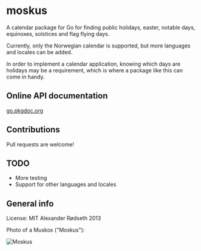 moskus
======

A calendar package for Go for finding public holidays, easter, notable days, equinoxes, solstices and flag flying days.

Currently, only the Norwegian calendar is supported, but more languages and locales can be added.

In order to implement a calendar application, knowing which days are holidays may be a requirement, which is where a package like this can come in handy.

Online API documentation
------------------------

[go.pkgdoc.org](http://go.pkgdoc.org/github.com/xyproto/moskus)


Contributions
-------------

Pull requests are welcome!


TODO
----

* More testing
* Support for other languages and locales

General info
------------

License: MIT
Alexander Rødseth 2013

Photo of a Muskox ("Moskus"):

![Moskus](http://upload.wikimedia.org/wikipedia/commons/thumb/e/ed/Ovibos_moschatus_qtl3.jpg/800px-Ovibos_moschatus_qtl3.jpg "Moskus")
